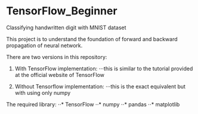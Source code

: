 # TensorFlow_Beginner
Classifying handwritten digit with MNIST dataset

This project is to understand the foundation of forward and backward propagation of neural network.

There are two versions in this repository:

1. With TensorFlow implementation: 
⋅⋅⋅this is similar to the tutorial provided at the official website of TensorFlow

2. Without Tensorflow implementation: 
⋅⋅⋅this is the exact equivalent but with using only numpy

The required library:
⋅⋅* TensorFlow
⋅⋅* numpy
⋅⋅* pandas
⋅⋅* matplotlib
